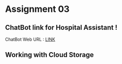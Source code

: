 # Assignment 03

## ChatBot link for Hospital Assistant !

ChatBot Web URL : [LINK](https://web-chat.global.assistant.watson.appdomain.cloud/preview.html?backgroundImageURL=https%3A%2F%2Fau-syd.assistant.watson.cloud.ibm.com%2Fpublic%2Fimages%2Fupx-41e0ab99-ea9d-4185-bf6f-a8cc53041edc%3A%3Adfff029b-ed85-4c5d-ace2-b4755e1dc9ad&integrationID=aec40423-0585-440d-808d-6d32bb6ba6fa&region=au-syd&serviceInstanceID=41e0ab99-ea9d-4185-bf6f-a8cc53041edc)

## Working with Cloud Storage
